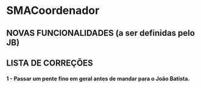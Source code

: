 # SMACoordenador
 
## NOVAS FUNCIONALIDADES (a ser definidas pelo JB)


## LISTA DE CORREÇÕES
#### 1 - Passar um pente fino em geral antes de mandar para o João Batista.
